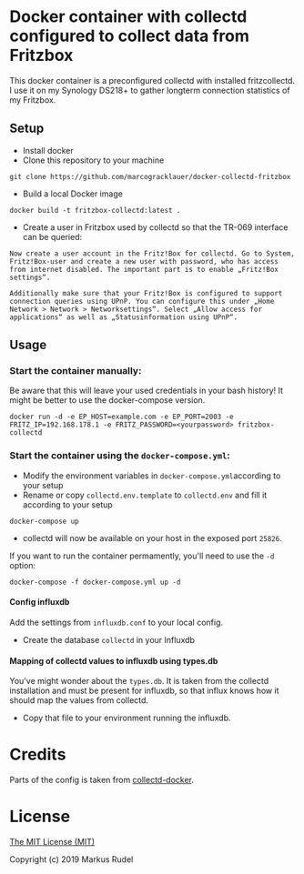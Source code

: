 # Docker container with collectd configured to collect data from Fritzbox
This docker container is a preconfigured collectd with installed fritzcollectd. I use it on my Synology DS218+ to gather longterm connection statistics of my Fritzbox.

## Setup
- Install docker
- Clone this repository to your machine
```
git clone https://github.com/marcogracklauer/docker-collectd-fritzbox
```
- Build a local Docker image
```
docker build -t fritzbox-collectd:latest .
```
- Create a user in Fritzbox used by collectd so that the TR-069 interface can be queried:
```
Now create a user account in the Fritz!Box for collectd. Go to System, Fritz!Box-user and create a new user with password, who has access from internet disabled. The important part is to enable „Fritz!Box settings“.

Additionally make sure that your Fritz!Box is configured to support connection queries using UPnP. You can configure this under „Home Network > Network > Networksettings“. Select „Allow access for applications“ as well as „Statusinformation using UPnP“.
```

## Usage
### Start the container manually:
Be aware that this will leave your used credentials in your bash history! It might be better to use the docker-compose version.
```
docker run -d -e EP_HOST=example.com -e EP_PORT=2003 -e FRITZ_IP=192.168.178.1 -e FRITZ_PASSWORD=<yourpassword> fritzbox-collectd
```

### Start the container using the `docker-compose.yml`:
- Modify the environment variables in `docker-compose.yml`according to your setup
- Rename or copy `collectd.env.template` to `collectd.env` and fill it according to your setup
```
docker-compose up
```
- collectd will now be available on your host in the exposed port `25826`.

If you want to run the container permamently, you'll need to use the `-d` option:

```
docker-compose -f docker-compose.yml up -d
```

#### Config influxdb 
Add the settings from `influxdb.conf` to your local config.

- Create the database `collectd` in your Influxdb

#### Mapping of collectd values to influxdb using types.db
You've might wonder about the `types.db`. It is taken from the collectd installation and must be present for influxdb, so that influx knows how it should map the values from collectd.
- Copy that file to your environment running the influxdb.

# Credits
Parts of the config is taken from [collectd-docker](https://github.com/revett/collectd-docker).

# License
[The MIT License (MIT)](http://opensource.org/licenses/MIT)

Copyright (c) 2019 Markus Rudel
